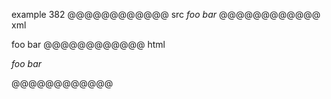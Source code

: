 example 382
@@@@@@@@@@@@ src
*foo
bar*
@@@@@@@@@@@@ xml
<?xml version="1.0" encoding="UTF-8"?>
<!DOCTYPE document SYSTEM "CommonMark.dtd">
<document xmlns="http://commonmark.org/xml/1.0">
  <paragraph>
    <emph>
      <text>foo</text>
      <softbreak />
      <text>bar</text>
    </emph>
  </paragraph>
</document>
@@@@@@@@@@@@ html
<p><em>foo
bar</em></p>
@@@@@@@@@@@@
